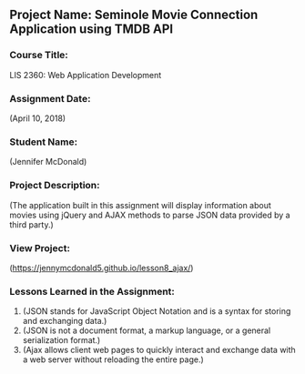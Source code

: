 ## Project Name:  Seminole Movie Connection Application using TMDB API

### Course Title:
LIS 2360:  Web Application Development

### Assignment Date:  
(April 10, 2018)

### Student Name:  
(Jennifer McDonald)

### Project Description:
(The application built in this assignment will display information about movies using
jQuery and AJAX methods to parse JSON data provided by a third party.)

### View Project:
(https://jennymcdonald5.github.io/lesson8_ajax/)

### Lessons Learned in the Assignment:
1. (JSON stands for JavaScript Object Notation and is a syntax for storing and 
    exchanging data.)
2. (JSON is not a document format, a markup language, or a general serialization 
    format.)
3. (Ajax allows client web pages to quickly interact and exchange data with a web 
    server without reloading the entire page.)
